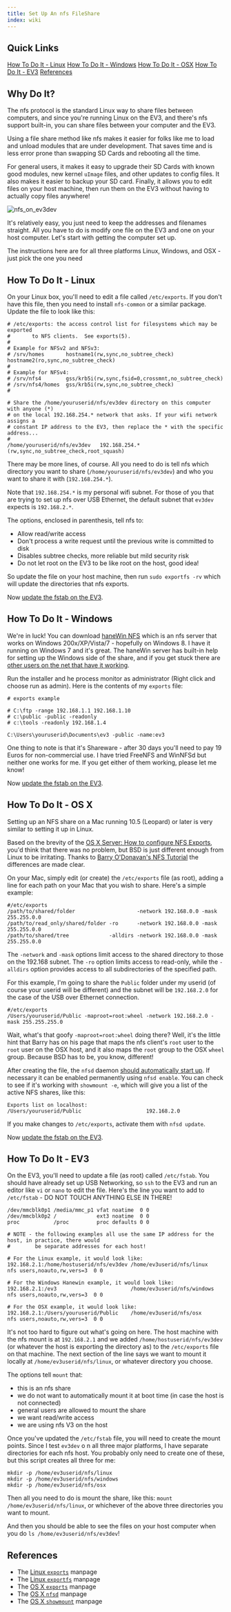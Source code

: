 ```yaml
---
title: Set Up An nfs FileShare
index: wiki
---
```


## Quick Links

[How To Do It - Linux](#nfsLinuxHowTo) 
[How To Do It - Windows](#nfsWindowsHowTo) 
[How To Do It - OSX](#nfsOSXHowTo) 
[How To Do It - EV3](#nfsEV3HowTo) 
[References](#nfsReferences) 

## Why Do It?

The nfs protocol is the standard Linux way to share files between computers, and since you're running Linux on the EV3, and there's nfs support built-in, you can share files between your computer and the EV3.

Using a file share method like nfs makes it easier for folks like me to load and unload modules that are under development. That saves time and is less error prone than swapping SD Cards and rebooting all the time.

For general users, it makes it easy to upgrade their SD Cards with known good modules, new kernel `uImage` files, and other updates to config files. It also makes it easier to backup your SD card. Finally, it allows you to edit files on your host machine, then run them on the EV3 without having to actually copy files anywhere!

![nfs_on_ev3dev](docs/nfs_on_ev3dev.png)

It's relatively easy, you just need to keep the addresses and filenames straight. All you have to do is modify one file on the EV3 and one on your host computer. Let's start with getting the computer set up.

The instructions here are for all three platforms Linux, Windows, and OSX - just pick the one you need 

## <a name="nfsLinuxHowTo"/> How To Do It - Linux

On your Linux box, you'll need to edit a file called `/etc/exports`. If you don't have this file, then you need to install `nfs-common` or a similar package. Update the file to look like this:

```
# /etc/exports: the access control list for filesystems which may be exported
#		to NFS clients.  See exports(5).
#
# Example for NFSv2 and NFSv3:
# /srv/homes       hostname1(rw,sync,no_subtree_check) hostname2(ro,sync,no_subtree_check)
#
# Example for NFSv4:
# /srv/nfs4        gss/krb5i(rw,sync,fsid=0,crossmnt,no_subtree_check)
# /srv/nfs4/homes  gss/krb5i(rw,sync,no_subtree_check)
#

# Share the /home/youruserid/nfs/ev3dev directory on this computer with anyone (*)
# on the local 192.168.254.* network that asks. If your wifi network assigns a
# constant IP address to the EV3, then replace the * with the specific address...
#
/home/youruserid/nfs/ev3dev   192.168.254.*(rw,sync,no_subtree_check,root_squash)
```

There may be more lines, of course. All you need to do is tell nfs which directory you want to share (`/home/youruserid/nfs/ev3dev`) and who you want to share it with (`192.168.254.*`). 

Note that `192.168.254.*` is my personal wifi subnet. For those of you that are trying to set up nfs over USB Ethernet, the default subnet that `ev3dev` expects is `192.168.2.*`.

The options, enclosed in parenthesis, tell nfs to:

- Allow read/write access
- Don't process a write request until the previous write is committed to disk
- Disables subtree checks, more reliable but mild security risk
- Do not let root on the EV3 to be like root on the host, good idea!

So update the file on your host machine, then run `sudo exportfs -rv` which will update the directories that nfs exports.

Now [update the fstab on the EV3](#nfsEV3HowTo). 

## <a name="nfsWindowsHowTo"/> How To Do It - Windows

We're in luck! You can download [haneWin NFS](http://www.hanewin.net/nfs-e.htm) which is an nfs server that works on Windows 200x/XP/Vista/7 - hopefully on Windows 8. I have it running on Windows 7 and it's great. The haneWin server has built-in help for setting up the Windows side of the share, and if you get stuck there are [other users on the net that have it working][stmlabshanewin]. 

Run the installer and he process monitor as administrator (Right click and choose run as admin). Here is the contents of my `exports` file:

```clean
# exports example

# C:\ftp -range 192.168.1.1 192.168.1.10
# c:\public -public -readonly
# c:\tools -readonly 192.168.1.4

C:\Users\youruserid\Documents\ev3 -public -name:ev3
```

One thing to note is that it's Shareware - after 30 days you'll need to pay 19 Euros for non-commercial use. I have tried FreeNFS and WinNFSd but neither one works for me. If you get either of them working, please let me know!

Now [update the fstab on the EV3](#nfsEV3HowTo). 

## <a name="nfsOSXHowTo"/> How To Do It - OS X

Setting up an NFS share on a Mac running 10.5 (Leopard) or later is very similar to setting it up in Linux.

Based on the brevity of the [OS X Server: How to configure NFS Exports][OSXServerNFSExport], you'd think that there was no problem, but BSD is just different enough from Linux to be irritating. Thanks to [Barry O'Donavan's NFS Tutorial][BarryODonavanNFS] the differences are made clear.

On your Mac, simply edit (or create) the `/etc/exports` file (as root), adding a line for each path on your Mac that you wish to share. Here's a simple example:

```clean
#/etc/exports
/path/to/shared/folder                    -network 192.168.0.0 -mask 255.255.0.0
/path/to/read_only/shared/folder -ro      -network 192.168.0.0 -mask 255.255.0.0
/path/to/shared/tree             -alldirs -network 192.168.0.0 -mask 255.255.0.0
```

The `-network` and `-mask` options limit access to the shared directory to those on the 192.168 subnet. The `-ro` option limits access to read-only, while the `-alldirs` option provides access to all subdirectories of the specified path. 

For this example, I'm going to share the `Public` folder under my userid (of course your userid will be different) and the subnet will be `192.168.2.0` for the case of the USB over Ethernet connection.

```clean
#/etc/exports
/Users/youruserid/Public -maproot=root:wheel -network 192.168.2.0 -mask 255.255.255.0
```

Wait, what's that goofy `-maproot=root:wheel` doing there? Well, it's the little hint that Barry has on his page that maps the nfs client's `root` user to the `root` user on the OSX host, and it also maps the `root` group to the OSX `wheel` group. Because BSD has to be, you know, different!

After creating the file, the `nfsd` daemon [should automatically start up][OSXServerNFSExport]. If necessary it can be enabled permanently using `nfsd enable`. You can check to see if it's working with `showmount -e`, which will give you a list of the active NFS shares, like this:

```clean
Exports list on localhost:
/Users/youruserid/Public                     192.168.2.0
```

If you make changes to `/etc/exports`, activate them with `nfsd update`.

Now [update the fstab on the EV3](#nfsEV3HowTo).  

## <a name="nfsEV3HowTo"/> How To Do It - EV3

On the EV3, you'll need to update a file (as root) called `/etc/fstab`. You should have already set up USB Networking, so `ssh` to the EV3 and run an editor like `vi` or `nano` to edit the file. Here's the line you want to add to `/etc/fstab` - DO NOT TOUCH ANYTHING ELSE IN THERE!

```clean
/dev/mmcblk0p1 /media/mmc_p1 vfat noatime  0 0
/dev/mmcblk0p2 /             ext3 noatime  0 0
proc           /proc         proc defaults 0 0

# NOTE - the following examples all use the same IP address for the host, in practice, there would
#        be separate addresses for each host!

# For the Linux example, it would look like:
192.168.2.1:/home/hostuserid/nfs/ev3dev /home/ev3userid/nfs/linux   nfs users,noauto,rw,vers=3  0 0

# For the Windows Hanewin example, it would look like:
192.168.2.1:/ev3                        /home/ev3userid/nfs/windows nfs users,noauto,rw,vers=3  0 0

# For the OSX example, it would look like:
192.168.2.1:/Users/youruserid/Public    /home/ev3userid/nfs/osx     nfs users,noauto,rw,vers=3  0 0
```

It's not too hard to figure out what's going on here. The host machine with the nfs mount is at `192.168.2.1` and we added `/home/hostuserid/nfs/ev3dev` (or whatever the host is exporting the directory as) to the `/etc/exports` file on that machine. The next section of the line says we want to mount it locally at `/home/ev3userid/nfs/linux`, or whatever directory you choose.

The options tell `mount` that:

- this is an nfs share
- we do not want to automatically mount it at boot time (in case the host is not connected)
- general users are allowed to mount the share
- we want read/write access
- we are using nfs V3 on the host

Once you've updated the `/etc/fstab` file, you will need to create the mount points. Since I test `ev3dev` o n all three major platforms, I have separate directories for each nfs host. You probably only need to create one of these, but this script creates all three for me:

```clean
mkdir -p /home/ev3userid/nfs/linux
mkdir -p /home/ev3userid/nfs/windows
mkdir -p /home/ev3userid/nfs/osx
```

Then all you need to do is mount the share, like this: `mount /home/ev3userid/nfs/linux`, or whichever of the above three directories you want to mount.

And then you should be able to see the files on your host computer when you do `ls /home/ev3userid/nfs/ev3dev`!

## <a name="nfsReferences"/> References

- The [Linux `exports`][linuxexports5] manpage
- The [Linux `exportfs`][linuxexportfs8] manpage
- The [OS X `exports`][OSXexports5] manpage
- The [OS X `nfsd`][OSXnfsd] manpage
- The [OS X `showmount`][OSXshowmount] manpage


[stmlabshanewin]: [http://forum.stmlabs.com/showthread.php?tid=6285

[OSXServerNFSExport]: http://support.apple.com/kb/HT4695
[BarryODonavanNFS]: http://www.barryodonovan.com/index.php/2012/12/12/apple-os-x-as-an-nfs-server-with-linux-clients
[linuxexports5]:  http://linux.die.net/man/5/exports
[linuxexportfs8]: http://linux.die.net/man/8/exportfs
[OSXexports5]: https://developer.apple.com/library/mac/documentation/Darwin/Reference/Manpages/man5/exports.5.html
[OSXnfsd]: https://developer.apple.com/library/mac/documentation/Darwin/Reference/ManPages/man8/nfsd.8.html 
[OSXshowmount]: https://developer.apple.com/library/mac/documentation/Darwin/Reference/Manpages/man8/showmount.8.html
